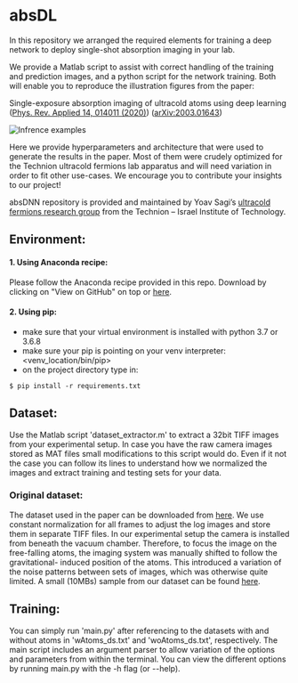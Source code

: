 # absDL

In this repository we arranged the required elements for training a deep network to deploy single-shot 
absorption imaging in your lab.

We provide a Matlab script to assist with correct handling of the training and prediction images, and
a python script for the network training. Both will enable you to reproduce the illustration figures 
from the paper:

Single-exposure absorption imaging of ultracold atoms using deep learning ([Phys. Rev. Applied 14, 014011 (2020)](https://journals.aps.org/prapplied/abstract/10.1103/PhysRevApplied.14.014011)) ([arXiv:2003.01643](http://arxiv.org/abs/2003.01643))

![Infrence examples](atoms_examples.png)

Here we provide hyperparameters and architecture that were used to generate the results in the paper. 
Most of them were crudely optimized for the Technion ultracold fermions lab apparatus and will need 
variation in order to fit other use-cases. We encourage you to contribute your insights to our project!

absDNN repository is provided and maintained by Yoav Sagi’s [ultracold fermions research group](https://phsites.technion.ac.il/sagi/) from the Technion – Israel Institute of Technology.


## Environment:
#### 1. Using Anaconda recipe:
Please follow the Anaconda recipe provided in this repo.
Download by clicking on "View on GitHub" on top or [here](https://github.com/absDL/absDL.github.io).

#### 2. Using pip:
* make sure that your virtual environment is installed with python 3.7 or 3.6.8
* make sure your pip is pointing on your venv interpreter: <venv_location/bin/pip>
* on the project directory type in:
```
$ pip install -r requirements.txt 
```

## Dataset:
Use the Matlab script 'dataset_extractor.m' to extract a 32bit TIFF images from your experimental setup.
In case you have the raw camera images stored as MAT files small modifications to this script would do.
Even if it not the case you can follow its lines to understand how we normalized the images and extract
training and testing sets for your data.

### Original dataset:
The dataset used in the paper can be downloaded from [here](https://www.dropbox.com/s/dg7y000rmicc8ed/single_shot_dataset.tar?dl=0). We use 
constant normalization for all frames to adjust the log images and store them in separate TIFF files.
In our experimental setup the camera is installed from beneath the vacuum chamber. Therefore, to focus 
the image on the free-falling atoms, the imaging system was manually shifted to follow the gravitational-
induced position of the atoms. This introduced a variation of the noise patterns between sets of images, 
which was otherwise quite limited.
A small (10MBs) sample from our dataset can be found [here](https://www.dropbox.com/s/u5h6o5hd8kzaohh/miniset.tar?dl=0).

## Training:
You can simply run 'main.py' after referencing to the datasets with and without atoms in 'wAtoms_ds.txt'
and 'woAtoms_ds.txt', respectively.
The main script includes an argument parser to allow variation of the options and parameters from within the terminal.
You can view the different options by running main.py with the -h flag (or --help).  
